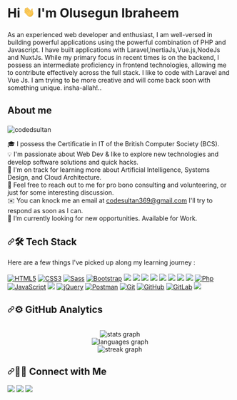 <h1 align="left">Hi <img src="https://raw.githubusercontent.com/ABSphreak/ABSphreak/master/gifs/Hi.gif" height="25px" style="max-width: 100%; display: inline-block;" data-target="animated-image.originalImage"> I'm Olusegun Ibraheem  </h1>

###

<p align="left">As an experienced web developer and enthusiast, I am well-versed in building powerful applications using the powerful combination of PHP and Javascript. I have built applications with Laravel,InertiaJs,Vue.js,NodeJs and NuxtJs. While my primary focus in recent times is on the backend, I possess an intermediate proficiency in frontend technologies, allowing me to contribute effectively across the full stack. I like to code with Laravel and Vue Js. I am trying to be more creative and will come back soon with something unique. insha-allah!..</p>

###

<h2 align="left">About me</h2>

###
<p align="left"> <img src="https://komarev.com/ghpvc/?username=codedsultan&label=Profile%20views&color=0e75b6&style=flat" alt="codedsultan" /> </p>
<p align="left">🎓  I possess the Certificatie in IT of the British Computer Society (BCS).<br>💡  I'm passionate about Web Dev & like to explore new technologies and develop software solutions and quick hacks.<br>🌱  I'm on track for learning more about Artificial Intelligence, Systems Design, and Cloud Architecture.<br>💬  Feel free to reach out to me for pro bono consulting and volunteering, or just for some interesting discussion.<br>✉️  You can knock me an email at <a href="mailto:codesultan369@gmail.com">codesultan369@gmail.com</a> I'll try to respond as soon as I can.<br>🔭 I’m currently looking for new opportunities. Available for Work.</p>

###
<h2 dir="auto"><a id="user-content--tech-stack" class="anchor" aria-hidden="true" tabindex="-1" href="#-tech-stack"><svg class="octicon octicon-link" viewBox="0 0 16 16" version="1.1" width="16" height="16" aria-hidden="true"><path d="m7.775 3.275 1.25-1.25a3.5 3.5 0 1 1 4.95 4.95l-2.5 2.5a3.5 3.5 0 0 1-4.95 0 .751.751 0 0 1 .018-1.042.751.751 0 0 1 1.042-.018 1.998 1.998 0 0 0 2.83 0l2.5-2.5a2.002 2.002 0 0 0-2.83-2.83l-1.25 1.25a.751.751 0 0 1-1.042-.018.751.751 0 0 1-.018-1.042Zm-4.69 9.64a1.998 1.998 0 0 0 2.83 0l1.25-1.25a.751.751 0 0 1 1.042.018.751.751 0 0 1 .018 1.042l-1.25 1.25a3.5 3.5 0 1 1-4.95-4.95l2.5-2.5a3.5 3.5 0 0 1 4.95 0 .751.751 0 0 1-.018 1.042.751.751 0 0 1-1.042.018 1.998 1.998 0 0 0-2.83 0l-2.5 2.5a1.998 1.998 0 0 0 0 2.83Z"></path></svg></a>🛠  Tech Stack</h2>
<p dir="auto">Here are a few things I've picked up along my learning journey : <br><br>
<a target="_blank" rel="noopener noreferrer nofollow" href="https://camo.githubusercontent.com/3995d00dc4f89bd036d0d8e9369d345c333a1057015f2ad3b8e75732f78f3001/68747470733a2f2f696d672e736869656c64732e696f2f62616467652f2d48544d4c352d2532334534344432373f7374796c653d666c61742d737175617265266c6f676f3d68746d6c35266c6f676f436f6c6f723d666666666666"><img src="https://camo.githubusercontent.com/3995d00dc4f89bd036d0d8e9369d345c333a1057015f2ad3b8e75732f78f3001/68747470733a2f2f696d672e736869656c64732e696f2f62616467652f2d48544d4c352d2532334534344432373f7374796c653d666c61742d737175617265266c6f676f3d68746d6c35266c6f676f436f6c6f723d666666666666" alt="HTML5" data-canonical-src="https://img.shields.io/badge/-HTML5-%23E44D27?style=flat-square&amp;logo=html5&amp;logoColor=ffffff" style="max-width: 100%;"></a> 
<a target="_blank" rel="noopener noreferrer nofollow" href="https://camo.githubusercontent.com/9dd121aeb2bc7ba631fe76ef47101cf9e5bbf5a818ee616fb604bc1bee24bae9/68747470733a2f2f696d672e736869656c64732e696f2f62616467652f2d435353332d2532333135373242363f7374796c653d666c61742d737175617265266c6f676f3d63737333"><img src="https://camo.githubusercontent.com/9dd121aeb2bc7ba631fe76ef47101cf9e5bbf5a818ee616fb604bc1bee24bae9/68747470733a2f2f696d672e736869656c64732e696f2f62616467652f2d435353332d2532333135373242363f7374796c653d666c61742d737175617265266c6f676f3d63737333" alt="CSS3" data-canonical-src="https://img.shields.io/badge/-CSS3-%231572B6?style=flat-square&amp;logo=css3" style="max-width: 100%;"></a> 
<a target="_blank" rel="noopener noreferrer nofollow" href="https://camo.githubusercontent.com/b7ff45f8e1890cf5cd7663d18a124cebfd22894db50d558ee77d40c9f69fbb51/68747470733a2f2f696d672e736869656c64732e696f2f62616467652f2d536173732d2532334343363639393f7374796c653d666c61742d737175617265266c6f676f3d73617373266c6f676f436f6c6f723d666666666666"><img src="https://camo.githubusercontent.com/b7ff45f8e1890cf5cd7663d18a124cebfd22894db50d558ee77d40c9f69fbb51/68747470733a2f2f696d672e736869656c64732e696f2f62616467652f2d536173732d2532334343363639393f7374796c653d666c61742d737175617265266c6f676f3d73617373266c6f676f436f6c6f723d666666666666" alt="Sass" data-canonical-src="https://img.shields.io/badge/-Sass-%23CC6699?style=flat-square&amp;logo=sass&amp;logoColor=ffffff" style="max-width: 100%;"></a> 
<a target="_blank" rel="noopener noreferrer nofollow" href="https://camo.githubusercontent.com/2f07ca5cbe80860c8019df51fa783b654698230cec932d59ba9dfb0a2935b684/68747470733a2f2f696d672e736869656c64732e696f2f62616467652f2d426f6f7473747261702d3536334437433f7374796c653d666c61742d737175617265266c6f676f3d426f6f747374726170"><img src="https://camo.githubusercontent.com/2f07ca5cbe80860c8019df51fa783b654698230cec932d59ba9dfb0a2935b684/68747470733a2f2f696d672e736869656c64732e696f2f62616467652f2d426f6f7473747261702d3536334437433f7374796c653d666c61742d737175617265266c6f676f3d426f6f747374726170" alt="Bootstrap" data-canonical-src="https://img.shields.io/badge/-Bootstrap-563D7C?style=flat-square&amp;logo=Bootstrap" style="max-width: 100%;"></a> 
<a target="_blank" rel="noopener noreferrer nofollow" href="https://camo.githubusercontent.com/1a75cdaa5af2a71bf869d35f33a6670f28ba3e8a893cf2f39be40d389bfe9fdf/68747470733a2f2f696d672e736869656c64732e696f2f62616467652f5461696c77696e645f4353532d3338423241433f7374796c653d666c61742d737175617265266c6f676f3d7461696c77696e642d637373266c6f676f436f6c6f723d7768697465"><img src="https://camo.githubusercontent.com/1a75cdaa5af2a71bf869d35f33a6670f28ba3e8a893cf2f39be40d389bfe9fdf/68747470733a2f2f696d672e736869656c64732e696f2f62616467652f5461696c77696e645f4353532d3338423241433f7374796c653d666c61742d737175617265266c6f676f3d7461696c77696e642d637373266c6f676f436f6c6f723d7768697465" data-canonical-src="https://img.shields.io/badge/Tailwind_CSS-38B2AC?style=flat-square&amp;logo=tailwind-css&amp;logoColor=white" style="max-width: 100%;"></a> 
<a target="_blank" rel="noopener noreferrer nofollow" href="https://camo.githubusercontent.com/689a7aef10b3c33d52111ccc21436d4f65336d88e8f94ce1eab657972ff3c81d/68747470733a2f2f696d672e736869656c64732e696f2f62616467652f2d4d7953514c2d3335343935453f7374796c653d666c61742d737175617265266c6f676f3d4d7953514c266c6f676f436f6c6f723d7768697465"><img src="https://camo.githubusercontent.com/689a7aef10b3c33d52111ccc21436d4f65336d88e8f94ce1eab657972ff3c81d/68747470733a2f2f696d672e736869656c64732e696f2f62616467652f2d4d7953514c2d3335343935453f7374796c653d666c61742d737175617265266c6f676f3d4d7953514c266c6f676f436f6c6f723d7768697465" data-canonical-src="https://img.shields.io/badge/-MySQL-35495E?style=flat-square&amp;logo=MySQL&amp;logoColor=white" style="max-width: 100%;"></a> 
<a target="_blank" rel="noopener noreferrer nofollow" href="https://camo.githubusercontent.com/c4398ec1c643792171bad9ef846bce7f4b06d1578f2263aa51c400980ae69b6b/68747470733a2f2f696d672e736869656c64732e696f2f62616467652f2d4c61726176656c2d2532334534344432373f7374796c653d666c61742d737175617265266c6f676f3d4c61726176656c266c6f676f436f6c6f723d7768697465"><img src="https://camo.githubusercontent.com/c4398ec1c643792171bad9ef846bce7f4b06d1578f2263aa51c400980ae69b6b/68747470733a2f2f696d672e736869656c64732e696f2f62616467652f2d4c61726176656c2d2532334534344432373f7374796c653d666c61742d737175617265266c6f676f3d4c61726176656c266c6f676f436f6c6f723d7768697465" data-canonical-src="https://img.shields.io/badge/-Laravel-%23E44D27?style=flat-square&amp;logo=Laravel&amp;logoColor=white" style="max-width: 100%;"></a> 
<a target="_blank" rel="noopener noreferrer nofollow" href="https://camo.githubusercontent.com/a5c301af5e64b056164feab2e58faad351e5e20bd377870a18df809999bdb125/68747470733a2f2f696d672e736869656c64732e696f2f62616467652f2d416a61782d4635353234373f7374796c653d666c61742d737175617265266c6f676f3d416a6178266c6f676f436f6c6f723d7768697465"><img src="https://camo.githubusercontent.com/a5c301af5e64b056164feab2e58faad351e5e20bd377870a18df809999bdb125/68747470733a2f2f696d672e736869656c64732e696f2f62616467652f2d416a61782d4635353234373f7374796c653d666c61742d737175617265266c6f676f3d416a6178266c6f676f436f6c6f723d7768697465" data-canonical-src="https://img.shields.io/badge/-Ajax-F55247?style=flat-square&amp;logo=Ajax&amp;logoColor=white" style="max-width: 100%;"></a> 
<a target="_blank" rel="noopener noreferrer nofollow" href="https://camo.githubusercontent.com/7be3a022d85145cfb949256e0206e06cf4c0f8892788f6b698bb330ed0ffe133/68747470733a2f2f696d672e736869656c64732e696f2f62616467652f5675652e6a732d3335343935453f7374796c653d666c61742d737175617265266c6f676f3d7675652e6a73266c6f676f436f6c6f723d344643303844"><img src="https://camo.githubusercontent.com/7be3a022d85145cfb949256e0206e06cf4c0f8892788f6b698bb330ed0ffe133/68747470733a2f2f696d672e736869656c64732e696f2f62616467652f5675652e6a732d3335343935453f7374796c653d666c61742d737175617265266c6f676f3d7675652e6a73266c6f676f436f6c6f723d344643303844" data-canonical-src="https://img.shields.io/badge/Vue.js-35495E?style=flat-square&amp;logo=vue.js&amp;logoColor=4FC08D" style="max-width: 100%;"></a> 
<a target="_blank" rel="noopener noreferrer nofollow" href="https://camo.githubusercontent.com/257b000427b342f7ada1beff988624985f9f6ef09871d7931a546fda97c9e002/68747470733a2f2f696d672e736869656c64732e696f2f62616467652f567565782532302d2532333135373242362e7376673f267374796c653d666c61742d737175617265266c6f676f3d7675652e6a73266c6f676f436f6c6f723d7768697465"><img src="https://camo.githubusercontent.com/257b000427b342f7ada1beff988624985f9f6ef09871d7931a546fda97c9e002/68747470733a2f2f696d672e736869656c64732e696f2f62616467652f567565782532302d2532333135373242362e7376673f267374796c653d666c61742d737175617265266c6f676f3d7675652e6a73266c6f676f436f6c6f723d7768697465" data-canonical-src="https://img.shields.io/badge/Vuex%20-%231572B6.svg?&amp;style=flat-square&amp;logo=vue.js&amp;logoColor=white" style="max-width: 100%;"></a> 
<a target="_blank" rel="noopener noreferrer nofollow" href="https://camo.githubusercontent.com/577923a8072acd9cfacd264957957789e4416897720c98f3a43d2063bb490025/68747470733a2f2f696d672e736869656c64732e696f2f62616467652f567565746966792532302d2532333135373242362e7376673f267374796c653d666c61742d737175617265266c6f676f3d76756574696679266c6f676f436f6c6f723d7768697465"><img src="https://camo.githubusercontent.com/577923a8072acd9cfacd264957957789e4416897720c98f3a43d2063bb490025/68747470733a2f2f696d672e736869656c64732e696f2f62616467652f567565746966792532302d2532333135373242362e7376673f267374796c653d666c61742d737175617265266c6f676f3d76756574696679266c6f676f436f6c6f723d7768697465" data-canonical-src="https://img.shields.io/badge/Vuetify%20-%231572B6.svg?&amp;style=flat-square&amp;logo=vuetify&amp;logoColor=white" style="max-width: 100%;"></a> 
<a target="_blank" rel="noopener noreferrer nofollow" href="https://camo.githubusercontent.com/68c2ca03f5205832f419db11c628eaf44ea8d4c57165ece73eb2e73b18356739/68747470733a2f2f696d672e736869656c64732e696f2f62616467652f4e7578742e6a732d3030433538453f7374796c653d666c61742d737175617265266c6f676f3d6e757874646f746a73266c6f676f436f6c6f723d7768697465"><img src="https://camo.githubusercontent.com/68c2ca03f5205832f419db11c628eaf44ea8d4c57165ece73eb2e73b18356739/68747470733a2f2f696d672e736869656c64732e696f2f62616467652f4e7578742e6a732d3030433538453f7374796c653d666c61742d737175617265266c6f676f3d6e757874646f746a73266c6f676f436f6c6f723d7768697465" data-canonical-src="https://img.shields.io/badge/Nuxt.js-00C58E?style=flat-square&amp;logo=nuxtdotjs&amp;logoColor=white" style="max-width: 100%;"></a>  
<a target="_blank" rel="noopener noreferrer nofollow" href="https://camo.githubusercontent.com/8f2f706f7bc4f54c6a498884542f7ec4e5135c2a0e7b448df5263292b64590d5/68747470733a2f2f696d672e736869656c64732e696f2f62616467652f2d7068702d3339343938393f7374796c653d666c61742d737175617265266c6f676f3d706870"><img src="https://camo.githubusercontent.com/8f2f706f7bc4f54c6a498884542f7ec4e5135c2a0e7b448df5263292b64590d5/68747470733a2f2f696d672e736869656c64732e696f2f62616467652f2d7068702d3339343938393f7374796c653d666c61742d737175617265266c6f676f3d706870" alt="Php" data-canonical-src="https://img.shields.io/badge/-php-394989?style=flat-square&amp;logo=php" style="max-width: 100%;"></a> 
<a target="_blank" rel="noopener noreferrer nofollow" href="https://camo.githubusercontent.com/7b54e1c71111f811613cf960de1d7de8491a96c62f12b67c5b04afe102143636/68747470733a2f2f696d672e736869656c64732e696f2f62616467652f2d4a6176615363726970742d2532334637444631433f7374796c653d666c61742d737175617265266c6f676f3d6a617661736372697074266c6f676f436f6c6f723d303030303030266c6162656c436f6c6f723d25323346374446314326636f6c6f723d253233464643453541"><img src="https://camo.githubusercontent.com/7b54e1c71111f811613cf960de1d7de8491a96c62f12b67c5b04afe102143636/68747470733a2f2f696d672e736869656c64732e696f2f62616467652f2d4a6176615363726970742d2532334637444631433f7374796c653d666c61742d737175617265266c6f676f3d6a617661736372697074266c6f676f436f6c6f723d303030303030266c6162656c436f6c6f723d25323346374446314326636f6c6f723d253233464643453541" alt="JavaScript" data-canonical-src="https://img.shields.io/badge/-JavaScript-%23F7DF1C?style=flat-square&amp;logo=javascript&amp;logoColor=000000&amp;labelColor=%23F7DF1C&amp;color=%23FFCE5A" style="max-width: 100%;"></a> 
<a target="_blank" rel="noopener noreferrer nofollow" href="https://camo.githubusercontent.com/140b674653ba667c0a16ccc90af42ccf9af3e539a1887495d5141b87bc2db0c3/68747470733a2f2f696d672e736869656c64732e696f2f62616467652f576f726470726573732532302d2532333135373242362e7376673f267374796c653d666c61742d737175617265266c6f676f3d776f72647072657373266c6f676f436f6c6f723d7768697465"><img src="https://camo.githubusercontent.com/140b674653ba667c0a16ccc90af42ccf9af3e539a1887495d5141b87bc2db0c3/68747470733a2f2f696d672e736869656c64732e696f2f62616467652f576f726470726573732532302d2532333135373242362e7376673f267374796c653d666c61742d737175617265266c6f676f3d776f72647072657373266c6f676f436f6c6f723d7768697465" data-canonical-src="https://img.shields.io/badge/Wordpress%20-%231572B6.svg?&amp;style=flat-square&amp;logo=wordpress&amp;logoColor=white" style="max-width: 100%;"></a> 
<a target="_blank" rel="noopener noreferrer nofollow" href="https://camo.githubusercontent.com/b7d88da17ae845a4e2140a1b089f3a01e9d65aa2611e57c44975b7da2b5d0ea0/68747470733a2f2f696d672e736869656c64732e696f2f62616467652f6a51756572792d3037363941443f7374796c653d666c61742d737175617265266c6f676f3d6a7175657279266c6f676f436f6c6f723d7768697465"><img src="https://camo.githubusercontent.com/b7d88da17ae845a4e2140a1b089f3a01e9d65aa2611e57c44975b7da2b5d0ea0/68747470733a2f2f696d672e736869656c64732e696f2f62616467652f6a51756572792d3037363941443f7374796c653d666c61742d737175617265266c6f676f3d6a7175657279266c6f676f436f6c6f723d7768697465" alt="jQuery" data-canonical-src="https://img.shields.io/badge/jQuery-0769AD?style=flat-square&amp;logo=jquery&amp;logoColor=white" style="max-width: 100%;"></a> 
<a target="_blank" rel="noopener noreferrer nofollow" href="https://camo.githubusercontent.com/3b43ed2ba79d2b51ba6f6e59923927041f07b92f42b7e0bb2b930576c9a25991/68747470733a2f2f696d672e736869656c64732e696f2f62616467652f506f73746d616e2d7265643f7374796c653d666c61742d737175617265266c6f676f3d706f73746d616e"><img src="https://camo.githubusercontent.com/3b43ed2ba79d2b51ba6f6e59923927041f07b92f42b7e0bb2b930576c9a25991/68747470733a2f2f696d672e736869656c64732e696f2f62616467652f506f73746d616e2d7265643f7374796c653d666c61742d737175617265266c6f676f3d706f73746d616e" alt="Postman" data-canonical-src="https://img.shields.io/badge/Postman-red?style=flat-square&amp;logo=postman" style="max-width: 100%;"></a> 
<a target="_blank" rel="noopener noreferrer nofollow" href="https://camo.githubusercontent.com/664ee2c5253629bedbeeef095dac1fb62d0e7562ca8f32d1219ec93a1a54d73b/68747470733a2f2f696d672e736869656c64732e696f2f62616467652f2d4769742d3335343935453f7374796c653d666c6174266c6f676f3d676974"><img src="https://camo.githubusercontent.com/664ee2c5253629bedbeeef095dac1fb62d0e7562ca8f32d1219ec93a1a54d73b/68747470733a2f2f696d672e736869656c64732e696f2f62616467652f2d4769742d3335343935453f7374796c653d666c6174266c6f676f3d676974" alt="Git" data-canonical-src="https://img.shields.io/badge/-Git-35495E?style=flat&amp;logo=git" style="max-width: 100%;"></a> 
<a target="_blank" rel="noopener noreferrer nofollow" href="https://camo.githubusercontent.com/bfb387c526ce5fcbc541f26c3a0c26de25907d2080764e26b446df4181a7e1f4/68747470733a2f2f696d672e736869656c64732e696f2f62616467652f2d4769744875622d3431343134313f7374796c653d666c61742d737175617265266c6f676f3d676974687562"><img src="https://camo.githubusercontent.com/bfb387c526ce5fcbc541f26c3a0c26de25907d2080764e26b446df4181a7e1f4/68747470733a2f2f696d672e736869656c64732e696f2f62616467652f2d4769744875622d3431343134313f7374796c653d666c61742d737175617265266c6f676f3d676974687562" alt="GitHub" data-canonical-src="https://img.shields.io/badge/-GitHub-414141?style=flat-square&amp;logo=github" style="max-width: 100%;"></a> 
<a target="_blank" rel="noopener noreferrer nofollow" href="https://camo.githubusercontent.com/fe0cbdf6eddffba074e97bf381e3b5b82c650f752955aafaecefe010b97e00e5/68747470733a2f2f696d672e736869656c64732e696f2f62616467652f2d4769744c61622d4632393131313f7374796c653d666c61742d737175617265266c6f676f3d6769746c6162"><img src="https://camo.githubusercontent.com/fe0cbdf6eddffba074e97bf381e3b5b82c650f752955aafaecefe010b97e00e5/68747470733a2f2f696d672e736869656c64732e696f2f62616467652f2d4769744c61622d4632393131313f7374796c653d666c61742d737175617265266c6f676f3d6769746c6162" alt="GitLab" data-canonical-src="https://img.shields.io/badge/-GitLab-F29111?style=flat-square&amp;logo=gitlab" style="max-width: 100%;"></a> 
<a target="_blank" rel="noopener noreferrer nofollow" href="https://camo.githubusercontent.com/331174b5f846b68009de4f5bcebf1cd6a91ee8962c359027396392b660b07720/68747470733a2f2f696d672e736869656c64732e696f2f62616467652f2d56697375616c25323053747564696f253230436f64652d3030374143433f7374796c653d666c61742d737175617265266c6f676f3d56697375616c25323053747564696f253230436f6465266c6f676f436f6c6f723d7768697465"><img src="https://camo.githubusercontent.com/331174b5f846b68009de4f5bcebf1cd6a91ee8962c359027396392b660b07720/68747470733a2f2f696d672e736869656c64732e696f2f62616467652f2d56697375616c25323053747564696f253230436f64652d3030374143433f7374796c653d666c61742d737175617265266c6f676f3d56697375616c25323053747564696f253230436f6465266c6f676f436f6c6f723d7768697465" data-canonical-src="https://img.shields.io/badge/-Visual%20Studio%20Code-007ACC?style=flat-square&amp;logo=Visual%20Studio%20Code&amp;logoColor=white" style="max-width: 100%;"></a> </p>
<h2 dir="auto"><a id="user-content-️-github-analytics" class="anchor" aria-hidden="true" tabindex="-1" href="#️-github-analytics"><svg class="octicon octicon-link" viewBox="0 0 16 16" version="1.1" width="16" height="16" aria-hidden="true"><path d="m7.775 3.275 1.25-1.25a3.5 3.5 0 1 1 4.95 4.95l-2.5 2.5a3.5 3.5 0 0 1-4.95 0 .751.751 0 0 1 .018-1.042.751.751 0 0 1 1.042-.018 1.998 1.998 0 0 0 2.83 0l2.5-2.5a2.002 2.002 0 0 0-2.83-2.83l-1.25 1.25a.751.751 0 0 1-1.042-.018.751.751 0 0 1-.018-1.042Zm-4.69 9.64a1.998 1.998 0 0 0 2.83 0l1.25-1.25a.751.751 0 0 1 1.042.018.751.751 0 0 1 .018 1.042l-1.25 1.25a3.5 3.5 0 1 1-4.95-4.95l2.5-2.5a3.5 3.5 0 0 1 4.95 0 .751.751 0 0 1-.018 1.042.751.751 0 0 1-1.042.018 1.998 1.998 0 0 0-2.83 0l-2.5 2.5a1.998 1.998 0 0 0 0 2.83Z"></path></svg></a>⚙️  GitHub Analytics</h2>

<br clear="both">

<div align="center">
  <img src="https://github-readme-stats.vercel.app/api?username=codedsultan&hide_title=false&hide_rank=false&show_icons=true&include_all_commits=true&count_private=true&disable_animations=false&theme=dracula&locale=en&hide_border=false&order=1" height="150" alt="stats graph" /> <br>
  <img src="https://github-readme-stats.vercel.app/api/top-langs?username=codedsultan&locale=en&hide_title=false&layout=compact&card_width=320&langs_count=4&theme=dark&hide_border=false&order=2&custom_title=Most%20Used%20Languages" height="150" alt="languages graph" /> <br>
  <img src="https://streak-stats.demolab.com?user=codedsultan&locale=en&mode=daily&theme=dracula&hide_border=false&border_radius=5&order=3" height="150" alt="streak graph"  />
</div>

<h2 dir="auto"><a id="user-content--connect-with-me" class="anchor" aria-hidden="true" tabindex="-1" href="#-connect-with-me"><svg class="octicon octicon-link" viewBox="0 0 16 16" version="1.1" width="16" height="16" aria-hidden="true"><path d="m7.775 3.275 1.25-1.25a3.5 3.5 0 1 1 4.95 4.95l-2.5 2.5a3.5 3.5 0 0 1-4.95 0 .751.751 0 0 1 .018-1.042.751.751 0 0 1 1.042-.018 1.998 1.998 0 0 0 2.83 0l2.5-2.5a2.002 2.002 0 0 0-2.83-2.83l-1.25 1.25a.751.751 0 0 1-1.042-.018.751.751 0 0 1-.018-1.042Zm-4.69 9.64a1.998 1.998 0 0 0 2.83 0l1.25-1.25a.751.751 0 0 1 1.042.018.751.751 0 0 1 .018 1.042l-1.25 1.25a3.5 3.5 0 1 1-4.95-4.95l2.5-2.5a3.5 3.5 0 0 1 4.95 0 .751.751 0 0 1-.018 1.042.751.751 0 0 1-1.042.018 1.998 1.998 0 0 0-2.83 0l-2.5 2.5a1.998 1.998 0 0 0 0 2.83Z"></path></svg></a>🤝🏻  Connect with Me</h2>
<p dir="auto">


<a href="https://www.linkedin.com/in/codesultan/" rel="nofollow"><img src="https://camo.githubusercontent.com/f013488a1985146def6525e242152462224f35d1acbf5c3e7508c63a01a546f5/68747470733a2f2f696d672e736869656c64732e696f2f62616467652f2d4c696e6b6564496e2d626c75653f7374796c653d666c61742d737175617265266c6f676f3d4c696e6b6564696e266c6f676f436f6c6f723d7768697465" data-canonical-src="https://img.shields.io/badge/-LinkedIn-blue?style=flat-square&amp;logo=Linkedin&amp;logoColor=white" style="max-width: 100%;"></a>
<a href="https://twitter.com/balogunix" rel="nofollow"><img src="https://camo.githubusercontent.com/a756cb74cadd7929b200ac960293877c0cac68fb09c901190719f1971eadd61a/68747470733a2f2f696d672e736869656c64732e696f2f62616467652f2d547769747465722d3163613066313f7374796c653d666c61742d737175617265266c6162656c436f6c6f723d316361306631266c6f676f3d74776974746572266c6f676f436f6c6f723d7768697465" data-canonical-src="https://img.shields.io/badge/-Twitter-1ca0f1?style=flat-square&amp;labelColor=1ca0f1&amp;logo=twitter&amp;logoColor=white" style="max-width: 100%;"></a>
<a href="https://github.com/codedsultan"><img src="https://camo.githubusercontent.com/3ca2489ff50c6992a889cc38825be939dc318cb8f47251211876ed7fac4ae9ce/68747470733a2f2f696d672e736869656c64732e696f2f62616467652f2d4769744875622d3431343134313f7374796c653d666c61742d737175617265266c6162656c436f6c6f723d343134313431266c6f676f3d676974687562266c6f676f436f6c6f723d7768697465" data-canonical-src="https://img.shields.io/badge/-GitHub-414141?style=flat-square&amp;labelColor=414141&amp;logo=github&amp;logoColor=white" style="max-width: 100%;"></a>
<!-- <a href="https://www.instagram.com/tigertigerix/" rel="nofollow"><img src="https://camo.githubusercontent.com/ad5ded20f69f04ceeff649e25222e51c43c3fca6c8ecf007bc5371fece7ef3c9/68747470733a2f2f696d672e736869656c64732e696f2f62616467652f2d496e7374616772616d2d4534343035463f7374796c653d666c6174266c6f676f3d496e7374616772616d266c6f676f436f6c6f723d7768697465" data-canonical-src="https://img.shields.io/badge/-Instagram-E4405F?style=flat&amp;logo=Instagram&amp;logoColor=white" style="max-width: 100%;"></a> -->
</p>

###

###


